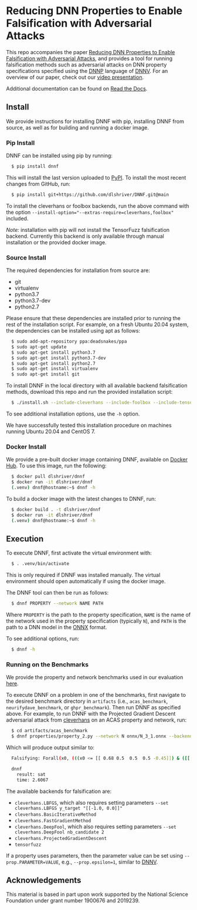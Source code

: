 # Reducing DNN Properties to Enable Falsification with Adversarial Attacks

This repo accompanies the paper [Reducing DNN Properties to Enable Falsification with Adversarial Attacks](https://davidshriver.me/files/publications/ICSE21-DNNF.pdf), and provides a tool for running falsification methods such as adversarial attacks on DNN property specifications specified using the [DNNP](https://dnnv.readthedocs.io/en/tacas21/usage/specifying_properties.html) language of [DNNV](https://github.com/dlshriver/DNNV). For an overview of our paper, check out our [video presentation](https://youtu.be/hcQFYUFwp_U).

Additional documentation can be found on [Read the Docs](https://dnnf.readthedocs.io/).

## Install

We provide instructions for installing DNNF with pip, installing DNNF from source, as well as for building and running a docker image.

### Pip Install

DNNF can be installed using pip by running:

```bash
  $ pip install dnnf
```

This will install the last version uploaded to [PyPI](https://pypi.org/project/dnnf/). To install the most recent changes from GitHub, run:

```bash
  $ pip install git+https://github.com/dlshriver/DNNF.git@main
```

To install the cleverhans or foolbox backends, run the above command with the option `--install-option="--extras-require=cleverhans,foolbox"` included.

*Note:* installation with pip will not install the TensorFuzz falsification backend. Currently this backend is only available through manual installation or the provided docker image.

### Source Install

The required dependencies for installation from source are:

- git
- virtualenv
- python3.7
- python3.7-dev
- python2.7

Please ensure that these dependencies are installed prior to running the rest of the installation script.
For example, on a fresh Ubuntu 20.04 system, the dependencies can be installed using apt as follows:

```bash
  $ sudo add-apt-repository ppa:deadsnakes/ppa
  $ sudo apt-get update
  $ sudo apt-get install python3.7
  $ sudo apt-get install python3.7-dev
  $ sudo apt-get install python2.7
  $ sudo apt-get install virtualenv
  $ sudo apt-get install git
```

To install DNNF in the local directory with all available backend falsification methods, download this repo and run the provided installation script:

```bash
  $ ./install.sh --include-cleverhans --include-foolbox --include-tensorfuzz
```

To see additional installation options, use the `-h` option.

We have successfully tested this installation procedure on machines running Ubuntu 20.04 and CentOS 7.

### Docker Install

We provide a pre-built docker image containing DNNF, available on [Docker Hub](https://hub.docker.com/r/dlshriver/dnnf). To use this image, run the following:

```bash
  $ docker pull dlshriver/dnnf
  $ docker run -it dlshriver/dnnf
  (.venv) dnnf@hostname:~$ dnnf -h
```

To build a docker image with the latest changes to DNNF, run:

```bash
  $ docker build . -t dlshriver/dnnf
  $ docker run -it dlshriver/dnnf
  (.venv) dnnf@hostname:~$ dnnf -h
```

## Execution

To execute DNNF, first activate the virtual environment with:

```bash
  $ . .venv/bin/activate
```

This is only required if DNNF was installed manually. The virtual environment should open automatically if using the docker image.

The DNNF tool can then be run as follows:

```bash
  $ dnnf PROPERTY --network NAME PATH
```

Where `PROPERTY` is the path to the property specification, `NAME` is the name of the network used in the property specification (typically `N`), and `PATH` is the path to a DNN model in the [ONNX](https://onnx.ai) format.

To see additional options, run:

```bash
  $ dnnf -h
```


### Running on the Benchmarks

We provide the property and network benchmarks used in our evaluation [here](http://cs.virginia.edu/~dls2fc/dnnf_benchmarks.tar.gz).

To execute DNNF on a problem in one of the benchmarks, first navigate to the desired benchmark directory in `artifacts` (i.e., `acas_benchmark`, `neurifydave_benchmark`, or `ghpr_benchmark`). Then run DNNF as specified above. For example, to run DNNF with the Projected Gradient Descent adversarial attack from [cleverhans](https://github.com/tensorflow/cleverhans) on an ACAS property and network, run:

```bash
  $ cd artifacts/acas_benchmark
  $ dnnf properties/property_2.py --network N onnx/N_3_1.onnx --backend cleverhans.ProjectedGradientDescent
```

Which will produce output similar to:

```bash
  Falsifying: Forall(x0, (((x0 <= [[ 0.68 0.5  0.5  0.5 -0.45]]) & ([[ 0.6 -0.5 -0.5  0.45 -0.5 ]] <= x0)) ==> (numpy.argmax(N(x0)) != 0)))

  dnnf
    result: sat
    time: 2.6067
```

The available backends for falsification are:

- `cleverhans.LBFGS`, which also requires setting parameters `--set cleverhans.LBFGS y_target "[[-1.0, 0.0]]"`
- `cleverhans.BasicIterativeMethod`
- `cleverhans.FastGradientMethod`
- `cleverhans.DeepFool`, which also requires setting parameters `--set cleverhans.DeepFool nb_candidate 2`
- `cleverhans.ProjectedGradientDescent`
- `tensorfuzz`

If a property uses parameters, then the parameter value can be set using `--prop.PARAMETER=VALUE`, e.g., `--prop.epsilon=1`, similar to [DNNV](https://github.com/dlshriver/DNNV).


## Acknowledgements

This material is based in part upon work supported by the National Science Foundation under grant number 1900676 and 2019239.
